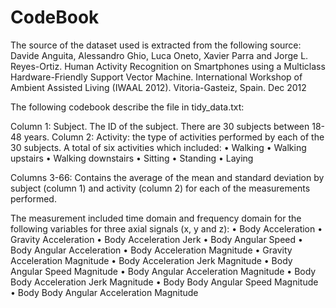 # CodeBook


The source of the dataset used is extracted from the following source: Davide Anguita, Alessandro Ghio, Luca Oneto, Xavier Parra and Jorge L. Reyes-Ortiz. Human Activity Recognition on Smartphones using a Multiclass Hardware-Friendly Support Vector Machine. International Workshop of Ambient Assisted Living (IWAAL 2012). Vitoria-Gasteiz, Spain. Dec 2012


The following codebook describe the file in tidy_data.txt:


Column 1: Subject. The ID of the subject. There are 30 subjects between 18-48 years. 
Column 2: Activity: the type of activities performed by each of the 30 subjects. A total of six activities which included:
•	Walking
•	Walking upstairs
•	Walking downstairs
•	Sitting
•	Standing
•	Laying

Columns 3-66: Contains the average of the mean and standard deviation by subject (column 1) and activity (column 2) for each of the measurements performed. 

The measurement included time domain and frequency domain for the following variables for three axial signals (x, y and z):
•	Body Acceleration
•	Gravity Acceleration
•	Body Acceleration Jerk
•	Body Angular Speed
•	Body Angular Acceleration
•	Body Acceleration Magnitude
•	Gravity Acceleration Magnitude
•	Body Acceleration Jerk Magnitude
•	Body Angular Speed Magnitude
•	Body Angular Acceleration Magnitude
•	Body Body Acceleration Jerk Magnitude
•	Body Body Angular Speed Magnitude
•	Body Body Angular Acceleration Magnitude


